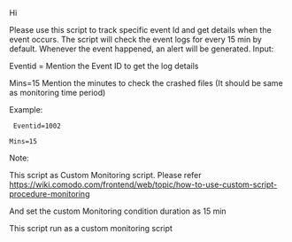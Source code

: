 Hi

Please use this script to track specific event Id and get details when the event occurs.
The script will check the event logs for every 15 min by default. Whenever the event happened, an alert will be generated. 
Input:

Eventid = Mention the Event ID to get the log details

Mins=15  Mention the minutes to check the crashed files (It should be same as monitoring time period) 

Example:

     Eventid=1002

    Mins=15

Note:

This script as Custom Monitoring script. Please refer https://wiki.comodo.com/frontend/web/topic/how-to-use-custom-script-procedure-monitoring

And set the custom Monitoring condition duration as 15 min

 

This script run as a custom monitoring script